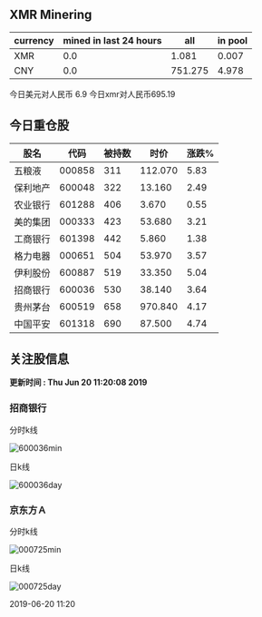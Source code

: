 ## XMR Minering

|currency|mined in last 24 hours|all|in pool|
|---|---|---|---|
|XMR|0.0|1.081|0.007|
|CNY|0.0|751.275|4.978|

今日美元对人民币 6.9	今日xmr对人民币695.19


## 今日重仓股 

|股名|代码|被持数|时价|涨跌%|
|---|---|---|---|---|
|五粮液|000858|311|112.070|5.83|
|保利地产|600048|322|13.160|2.49|
|农业银行|601288|406|3.670|0.55|
|美的集团|000333|423|53.680|3.21|
|工商银行|601398|442|5.860|1.38|
|格力电器|000651|504|53.970|3.57|
|伊利股份|600887|519|33.350|5.04|
|招商银行|600036|530|38.140|3.64|
|贵州茅台|600519|658|970.840|4.17|
|中国平安|601318|690|87.500|4.74|

## 关注股信息
**更新时间 : Thu Jun 20 11:20:08 2019**
### 招商银行 
分时k线

![600036min](http://image.sinajs.cn/newchart/min/n/sh600036.gif)

日k线

![600036day](http://image.sinajs.cn/newchart/daily/n/sh600036.gif)

### 京东方Ａ 
分时k线

![000725min](http://image.sinajs.cn/newchart/min/n/sz000725.gif)

日k线

![000725day](http://image.sinajs.cn/newchart/daily/n/sz000725.gif)

2019-06-20 11:20